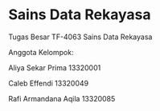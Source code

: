 # Sains Data Rekayasa
Tugas Besar TF-4063 Sains Data Rekayasa

Anggota Kelompok:

Aliya Sekar Prima 13320001

Caleb Effendi 13320049

Rafi Armandana Aqila 13320085

